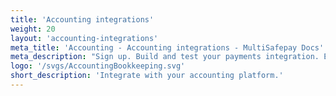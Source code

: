 ```yaml
---
title: 'Accounting integrations'
weight: 20
layout: 'accounting-integrations'
meta_title: 'Accounting - Accounting integrations - MultiSafepay Docs'
meta_description: "Sign up. Build and test your payments integration. Explore our products and services. Use our API Reference, SDKs, and wrappers. Get support."
logo: '/svgs/AccountingBookkeeping.svg'
short_description: 'Integrate with your accounting platform.'
---
```

